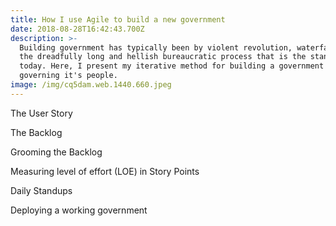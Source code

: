 ```yaml
---
title: How I use Agile to build a new government
date: 2018-08-28T16:42:43.700Z
description: >-
  Building government has typically been by violent revolution, waterfall, or
  the dreadfully long and hellish bureaucratic process that is the standard
  today. Here, I present my iterative method for building a government and
  governing it's people.
image: /img/cq5dam.web.1440.660.jpeg
---
```

The User Story

The Backlog

Grooming the Backlog

Measuring level of effort (LOE) in Story Points

Daily Standups

Deploying a working government
